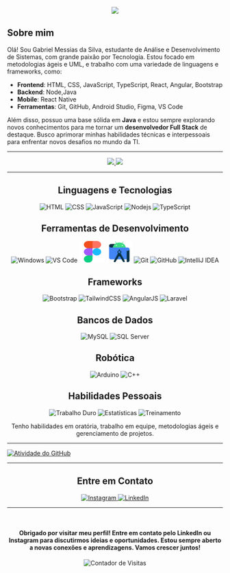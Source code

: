 

<!-- Saudação com animação -->
<p align="center">
  <img src="https://readme-typing-svg.herokuapp.com/?lines=Seja+bem-vindo+ao+meu+perfil!;Desenvolvedor+em+formação+🚀&center=true&width=380&height=45">
</p>

<!-- Sobre mim -->
## Sobre mim

Olá! Sou Gabriel Messias da Silva, estudante de Análise e Desenvolvimento de Sistemas, com grande paixão por Tecnologia. Estou focado em metodologias ágeis e UML, e trabalho com uma variedade de linguagens e frameworks, como:

- **Frontend**: HTML, CSS, JavaScript, TypeScript, React, Angular, Bootstrap
- **Backend**: Node,Java
- **Mobile**: React Native
- **Ferramentas**: Git, GitHub, Android Studio, Figma, VS Code

Além disso, possuo uma base sólida em **Java** e estou sempre explorando novos conhecimentos para me tornar um **desenvolvedor Full Stack** de destaque. Busco aprimorar minhas habilidades técnicas e interpessoais para enfrentar novos desafios no mundo da TI.

---

<!-- Estatísticas do GitHub -->
<div align="center">
  <a href="https://github.com/GABRIELMESSIASDASILVA">
    <img height="180em" src="https://github-readme-stats.vercel.app/api?username=GABRIELMESSIASDASILVA&show_icons=true&theme=dark&include_all_commits=true&count_private=true"/>
    <img height="180em" src="https://github-readme-stats.vercel.app/api/top-langs/?username=GABRIELMESSIASDASILVA&layout=compact&langs_count=7&theme=dark"/>
  </a>
</div>

---

<!-- Tecnologias -->
<h2 align="center">Linguagens e Tecnologias</h2>
<p align="center">
  <img src="https://img.icons8.com/color/48/000000/html-5.png" alt="HTML"/> 
  <img src="https://img.icons8.com/color/48/000000/css3.png" alt="CSS"/>
  <img src="https://img.icons8.com/color/48/000000/javascript.png" alt="JavaScript"/>
  <img src="https://img.icons8.com/color/48/000000/nodejs.png" alt="Nodejs"/> 
  <img src="https://img.icons8.com/color/48/000000/typescript.png" alt="TypeScript"/>

</p>

<!-- Ferramentas -->
<h2 align="center">Ferramentas de Desenvolvimento</h2>
<p align="center">
  <img src="https://img.icons8.com/color/48/000000/windows-10.png" alt="Windows"/>
  <img src="https://img.icons8.com/color/48/000000/visual-studio-code-2019.png" alt="VS Code"/>
  <img src="https://raw.githubusercontent.com/devicons/devicon/master/icons/figma/figma-original.svg" alt="Figma" height="50" width="60">
  <img src="https://raw.githubusercontent.com/devicons/devicon/master/icons/androidstudio/androidstudio-original.svg" alt="Android Studio" height="50" width="60">
  <img src="https://img.icons8.com/color/48/000000/git.png" alt="Git"/>
  <img src="https://img.icons8.com/color/48/000000/github.png" alt="GitHub"/>
  <img src="https://img.icons8.com/color/48/000000/intellij-idea.png" alt="IntelliJ IDEA"/>
</p>

<!-- Frameworks -->
<h2 align="center">Frameworks</h2>
<p align="center">
  <img src="https://img.icons8.com/color/48/000000/bootstrap.png" alt="Bootstrap"/>
  <img src="https://img.icons8.com/color/48/000000/tailwindcss.png" alt="TailwindCSS"/>
  <img src="https://img.icons8.com/nolan/64/angularjs.png" alt="AngularJS"/>
  <img src="https://img.icons8.com/arcade/64/laravel.png" alt="Laravel"/>
</p>

<!-- Bancos de dados -->
<h2 align="center">Bancos de Dados</h2>
<p align="center">
  <img src="https://img.icons8.com/color/48/000000/sql" alt="MySQL"/>
  <img src="https://img.icons8.com/color/48/000000/firebase" alt="SQL Server"/>
</p>

<!-- Robótica -->
<h2 align="center">Robótica</h2>
<p align="center">
  <img src="https://img.icons8.com/color/48/000000/arduino.png" alt="Arduino"/>
  <img src="https://img.icons8.com/color/48/null/c-plus-plus-logo.png" alt="C++"/>
</p>

<!-- Habilidades pessoais -->
<h2 align="center">Habilidades Pessoais</h2>
<p align="center">
  <img src="https://img.icons8.com/fluency/40/null/hard-working.png" alt="Trabalho Duro"/>
  <img src="https://img.icons8.com/office/40/null/statistics.png" alt="Estatísticas"/>
  <img src="https://img.icons8.com/color/40/null/training.png" alt="Treinamento"/>
</p>
<p align="center">Tenho habilidades em oratória, trabalho em equipe, metodologias ágeis e gerenciamento de projetos.</p>

---

<!-- Gráfico de atividades -->
[![Atividade do GitHub](https://github-readme-activity-graph.vercel.app/graph?username=GabrielMessiasdaSilva&bg_color=070d12&color=fffaff&line=1c735d&point=10c6f4&area=true&hide_border=true)](https://github.com/ashutosh00710/github-readme-activity-graph)

---

<!-- Contato -->
<h2 align="center">Entre em Contato</h2>
<p align="center">
  <a href="https://instagram.com/gabrielmessias816" target="_blank">
    <img src="https://img.shields.io/badge/-Instagram-%23E4405F?style=for-the-badge&logo=instagram&logoColor=white" alt="Instagram" target="_blank">
  </a>
  <a href="https://www.linkedin.com/in/Gabriel-Messias-b38207253" target="_blank">
    <img src="https://img.shields.io/badge/-LinkedIn-%230077B5?style=for-the-badge&logo=linkedin&logoColor=white" alt="LinkedIn" target="_blank">
  </a>
</p>

---

<div align="center">
    <br>
    <h4 align="center">Obrigado por visitar meu perfil! Entre em contato pelo LinkedIn ou Instagram para discutirmos ideias e oportunidades. Estou sempre aberto a novas conexões e aprendizagens. Vamos crescer juntos!</h4>
    <img src="https://profile-counter.glitch.me/{GabrielMessiasdaSilva}/count.svg" alt="Contador de Visitas"/>
    <br>
</div>

